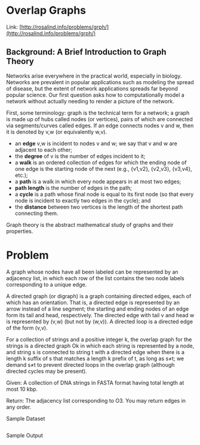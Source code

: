 
# Overlap Graphs

Link: [http://rosalind.info/problems/grph/](http://rosalind.info/problems/grph/)

## Background: A Brief Introduction to Graph Theory

Networks arise everywhere in the practical world, especially in biology. Networks are prevalent in popular applications such as modeling the spread of disease, but the extent of network applications spreads far beyond popular science. Our first question asks how to computationally model a network without actually needing to render a picture of the network.

First, some terminology: graph is the technical term for a network; a graph is made up of hubs called nodes (or vertices), pairs of which are connected via segments/curves called edges. If an edge connects nodes v and w, then it is denoted by v,w (or equivalently w,v).

 - an **edge** v,w is incident to nodes v and w; we say that v and w are adjacent to each other;
 - the **degree** of v is the number of edges incident to it;
 - a **walk** is an ordered collection of edges for which the ending node of one edge is the starting node of the next (e.g., {v1,v2}, {v2,v3}, {v3,v4}, etc.);
 - a **path** is a walk in which every node appears in at most two edges;
 - **path length** is the number of edges in the path;
 - a **cycle** is a path whose final node is equal to its first node (so that every node is incident to exactly two edges in the cycle); and
 - the **distance** between two vertices is the length of the shortest path connecting them.

Graph theory is the abstract mathematical study of graphs and their properties.

# Problem

A graph whose nodes have all been labeled can be represented by an adjacency list, in which each row of the list contains the two node labels corresponding to a unique edge.

A directed graph (or digraph) is a graph containing directed edges, each of which has an orientation. That is, a directed edge is represented by an arrow instead of a line segment; the starting and ending nodes of an edge form its tail and head, respectively. The directed edge with tail v
and head w is represented by (v,w) (but not by (w,v)). A directed loop is a directed edge of the form (v,v).

For a collection of strings and a positive integer k, the overlap graph for the strings is a directed graph Ok in which each string is represented by a node, and string s is connected to string t with a directed edge when there is a length k suffix of s that matches a length k prefix of t, as long as s≠t; we demand s≠t to prevent directed loops in the overlap graph (although directed cycles may be present).

Given: A collection of DNA strings in FASTA format having total length at most 10 kbp.

Return: The adjacency list corresponding to O3. You may return edges in any order.

Sample Dataset

```
```

Sample Output

```
```